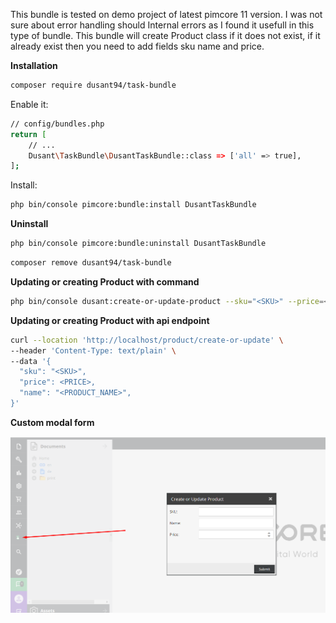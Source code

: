 This bundle is tested on demo project of latest pimcore 11 version.
I was not sure about error handling should Internal errors as I found it usefull in this type of bundle.
This bundle will create Product class if it does not exist, if it already exist then you need to add fields sku name and price. 

**Installation**

```bash
composer require dusant94/task-bundle
```

Enable it:
```bash
// config/bundles.php
return [
    // ...
    Dusant\TaskBundle\DusantTaskBundle::class => ['all' => true],
];
```

Install:
```bash
php bin/console pimcore:bundle:install DusantTaskBundle
``` 

**Uninstall**

```bash
php bin/console pimcore:bundle:uninstall DusantTaskBundle
``` 

```bash
composer remove dusant94/task-bundle
```

**Updating or creating Product with command**
```bash
php bin/console dusant:create-or-update-product --sku="<SKU>" --price=<PRICE> --name="<PRODUCT_NAME>"
``` 

**Updating or creating Product with api endpoint**
```bash
curl --location 'http://localhost/product/create-or-update' \
--header 'Content-Type: text/plain' \
--data '{
  "sku": "<SKU>",
  "price": <PRICE>,
  "name": "<PRODUCT_NAME>",
}'
``` 
**Custom modal form**

![](documentation/img/Screenshot_2.png)
